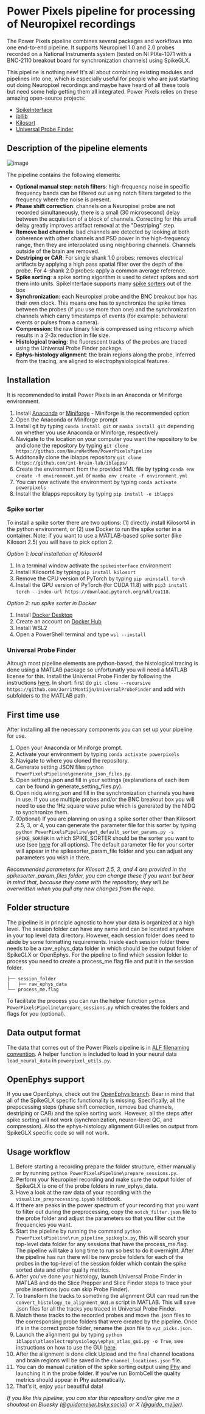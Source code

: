# Power Pixels pipeline for processing of Neuropixel recordings

The Power Pixels pipeline combines several packages and workflows into one end-to-end pipeline. It supports Neuropixel 1.0 and 2.0 probes recorded on a National Instruments system (tested on NI PIXe-1071 with a BNC-2110 breakout board for synchronization channels) using SpikeGLX. 

This pipeline is nothing new! It's all about combining existing modules and pipelines into one, which is especially useful for people who are just starting out doing Neuropixel recordings and maybe have heard of all these tools but need some help getting them all integrated. Power Pixels relies on these amazing open-source projects:
- [SpikeInterface](https://spikeinterface.readthedocs.io)
- [ibllib](https://github.com/int-brain-lab/ibllib)
- [Kilosort](https://github.com/MouseLand/Kilosort)
- [Universal Probe Finder](https://github.com/JorritMontijn/UniversalProbeFinder)

## Description of the pipeline elements

![image](https://github.com/user-attachments/assets/fc39ebc8-2729-4a97-aedc-15498729629c)

The pipeline contains the following elements:
- **Optional manual step: notch filters**: high-frequency noise in specific frequency bands can be filtered out using notch filters targeted to the frequency where the noise is present. 
- **Phase shift correction**: channels on a Neuropixel probe are not recorded simultaneously, there is a small (30 microsecond) delay between the acquisition of a block of channels. Correcting for this small delay greatly improves artifact removal at the "Destriping" step.
- **Remove bad channels**: bad channels are detected by looking at both coherence with other channels and PSD power in the high-frequency range, then they are interpolated using neighboring channels. Channels outside of the brain are removed.
- **Destriping or CAR**: For single shank 1.0 probes: removes electrical artifacts by applying a high pass spatial filter over the depth of the probe. For 4-shank 2.0 probes: apply a common average reference.
- **Spike sorting**: a spike sorting algorithm is used to detect spikes and sort them into units. SpikeInterface supports many [spike sorters](https://spikeinterface.readthedocs.io/en/latest/modules/sorters.html#supported-spike-sorters) out of the box 
- **Synchronization**: each Neuropixel probe and the BNC breakout box has their own clock. This means one has to synchronize the spike times between the probes (if you use more than one) and the synchronization channels which carry timestamps of events (for example: behavioral events or pulses from a camera).
- **Compression**: the raw binary file is compressed using *mtscomp* which results in a 2-3x reduction in file size.
- **Histological tracing**: the fluorescent tracks of the probes are traced using the Universal Probe Finder package.
- **Ephys-histology alignment**: the brain regions along the probe, inferred from the tracing, are aligned to electrophysiological features.

## Installation

It is recommended to install Power Pixels in an Anaconda or Miniforge environment.
1. Install [Anaconda](https://www.anaconda.com/) or [Miniforge](https://github.com/conda-forge/miniforge) - Miniforge is the recommended option
2. Open the Anaconda or Miniforge prompt
3. Install git by typing ```conda install git``` or ```mamba install git``` depending on whether you use Anaconda or Miniforge, respectively
4. Navigate to the location on your computer you want the repository to be and clone the repository by typing ```git clone https://github.com/NeuroNetMem/PowerPixelsPipeline```
5. Additonally clone the iblapps repository ```git clone https://github.com/int-brain-lab/iblapps/```
6. Create the environment from the provided YML file by typing ```conda env create -f environment.yml``` or ```mamba env create -f environment.yml```
7. You can now activate the environment by typing ```conda activate powerpixels```
8. Install the iblapps repository by typing `pip install -e iblapps`

### Spike sorter
To install a spike sorter there are two options: (1) directly install Kilosort4 in the python environment, or (2) use Docker to run the spike sorter in a container. Note: if you want to use a MATLAB-based spike sorter (like Kilosort 2.5) you will have to pick option 2. 

_Option 1: local installation of Kilosort4_
1. In a terminal window activate the ``spikeinterface`` environment
2. Install Kilosort4 by typing ``pip install kilosort``
3. Remove the CPU version of PyTorch by typing ``pip uninstall torch``
4. Install the GPU version of PyTorch (for CUDA 11.8) with ``pip3 install torch --index-url https://download.pytorch.org/whl/cu118``.

_Option 2: run spike sorter in Docker_
1. Install [Docker Desktop](https://www.docker.com/products/docker-desktop/)
2. Create an account on [Docker Hub](https://hub.docker.com/)
3. Install WSL2
4. Open a PowerShell terminal and type ```wsl --install```

### Universal Probe Finder
Altough most pipeline elements are python-based, the histological tracing is done using a MATLAB package so unfortunatly you will need a MATLAB license for this. Install the Universal Probe Finder by following the instructions [here](https://github.com/JorritMontijn/UniversalProbeFinder). In short: first do ```git clone --recursive https://github.com/JorritMontijn/UniversalProbeFinder``` and add with subfolders to the MATLAB path.

## First time use
After installing all the necessary components you can set up your pipeline for use.
1. Open your Anaconda or Miniforge prompt.
2. Activate your environment by typing ```conda activate powerpixels```
3. Navigate to where you cloned the repository.
4. Generate setting JSON files ```python PowerPixelsPipeline\generate_json_files.py```.
5. Open settings.json and fill in your settings (explanations of each item can be found in generate_setting_files.py).
6. Open nidq.wiring.json and fill in the synchronization channels you have in use. If you use multiple probes and/or the BNC breakout box you will need to use the 1Hz square wave pulse which is generated by the NIDQ to synchronize them. 
7. (Optional) If you are planning on using a spike sorter other than Kilosort 2.5, 3, or 4, you can generate the parameter file for this sorter by typing ```python PowerPixelsPipeline\get_default_sorter_params.py -s SPIKE_SORTER``` in which SPIKE_SORTER should be the sorter you want to use (see [here](https://spikeinterface.readthedocs.io/en/latest/modules/sorters.html#supported-spike-sorters) for all options). The default parameter file for your sorter will appear in the spikesorter_param_file folder and you can adjust any parameters you wish in there.

*Recommended parameters for Kilosort 2.5, 3, and 4 are provided in the spikesorter_param_files folder, you can change these if you want but bear in mind that, because they come with the repository, they will be overwritten when you pull any new changes from the repo.*

## Folder structure
The pipeline is in principle agnostic to how your data is organized at a high level. The session folder can have any name and can be located anywhere in your top level data directory. However, each session folder does need to abide by some formatting requirements. Inside each session folder there needs to be a raw_ephys_data folder in which should be the output folder of SpikeGLX or OpenEphys. For the pipeline to find which session folder to process you need to create a process_me.flag file and put it in the session folder.
```
├── session_folder
|   ├── raw_ephys_data
└── process_me.flag
```
To facilitate the process you can run the helper function `python PowerPixelsPipeline\prepare_sessions.py` which creates the folders and flags for you (optional).

## Data output format
The data that comes out of the Power Pixels pipeline is in [ALF filenaming convention](https://int-brain-lab.github.io/ONE/alf_intro.html). A helper function is included to load in your neural data `load_neural_data` in `powerpixel_utils.py`.

## OpenEphys support
If you use OpenEphys, check out the [OpenEphys branch](https://github.com/NeuroNetMem/PowerPixelsPipeline/tree/openephys). Bear in mind that all of the SpikeGLX specific functionality is missing. Specifically, all the prepocessing steps (phase shift correction, remove bad channels, destriping or CAR) and the spike sorting work. However, all the steps after spike sorting will not work (synchronization, neuron-level QC, and compression). Also the ephys-histology alignment GUI relies on output from SpikeGLX specific code so will not work. 

## Usage workflow

1. Before starting a recording prepare the folder structure, either manually or by running `python PowerPixelsPipeline\prepare_sessions.py`. 
2. Perform your Neuropixel recording and make sure the output folder of SpikeGLX is one of the probe folders in raw_ephys_data.
3. Have a look at the raw data of your recording with the `visualize_preprocessing.ipynb` notebook.
4. If there are peaks in the power spectrum of your recording that you want to filter out during the preprocessing, copy the `notch_filter.json` file to the probe folder and adjust the parameters so that you filter out the frequencies you want.
5. Start the pipeline by running the command `python PowerPixelsPipeline\run_pipeline_spikeglx.py`, this will search your top-level data folder for any sessions that have the process_me.flag. The pipeline will take a long time to run so best to do it overnight. After the pipeline has run there will be new probe folders for each of the probes in the top-level of the session folder which contain the spike sorted data and other quality metrics.
6. After you've done your histology, launch Universal Probe Finder in MATLAB and do the Slice Prepper and Slice Finder steps to trace your probe insertions (you can skip Probe Finder).
7. To transform the tracks to something the alignment GUI can read run the `convert_histology_to_alignment_GUI.m` script in MATLAB. This will save .json files for all the tracks you traced in Universal Probe Finder.
8. Match these tracks to the recorded probes and move the .json files to the corresponsing probe folders that were created by the pipeline. Once it's in the correct probe folder, rename the .json file to `xyz_picks.json`.
9. Launch the alignment gui by typing `python iblapps\atlaselectrophysiology\ephys_atlas_gui.py -o True`, see instructions on how to use the GUI [here](https://github.com/int-brain-lab/iblapps/wiki/2.-Usage-instructions).
10. After the alignment is done click Upload and the final channel locations and brain regions will be saved in the `channel_locations.json` file.
11. You can do manual curation of the spike sorting output using [Phy](https://github.com/cortex-lab/phy) and launching it in the probe folder. If you've run BombCell the quality metrics should appear in Phy automatically.
12. That's it, enjoy your beautiful data!

*If you like this pipeline, you can star this repository and/or give me a shoutout on Bluesky ([@guidomeijer.bsky.social](https://bsky.app/profile/guidomeijer.bsky.social)) or X ([@guido_meijer](https://x.com/guido_meijer)).*



